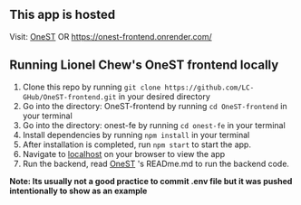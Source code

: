 ## This app is hosted
Visit: [OneST](https://onest-frontend.onrender.com/) OR https://onest-frontend.onrender.com/

## Running Lionel Chew's OneST frontend locally

1. Clone this repo by running ```git clone https://github.com/LC-GHub/OneST-frontend.git``` in your desired directory
2. Go into the directory: OneST-frontend by running ```cd OneST-frontend``` in your terminal
3. Go into the directory: onest-fe by running ```cd onest-fe``` in your terminal
4. Install dependencies by running ```npm install``` in your terminal
5. After installation is completed, run ```npm start``` to start the app.
6. Navigate to [localhost](http://localhost:3000) on your browser to view the app
7. Run the backend, read [OneST](https://github.com/LC-GHub/OneST) 's READme.md to run the backend code.

**Note: Its usually not a good practice to commit .env file but it was pushed intentionally to show as an example**

